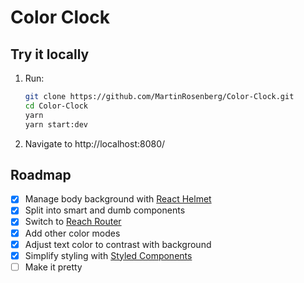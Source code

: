 # Color Clock

## Try it locally

1. Run:
    ```bash
    git clone https://github.com/MartinRosenberg/Color-Clock.git
    cd Color-Clock
    yarn
    yarn start:dev
    ```
2. Navigate to http://localhost:8080/

## Roadmap

- [x] Manage body background with [React Helmet](https://github.com/nfl/react-helmet)
- [x] Split into smart and dumb components
- [x] Switch to [Reach Router](https://github.com/reach/router)
- [x] Add other color modes
- [x] Adjust text color to contrast with background
- [x] Simplify styling with [Styled Components](https://github.com/styled-components/styled-components)
- [ ] Make it pretty
